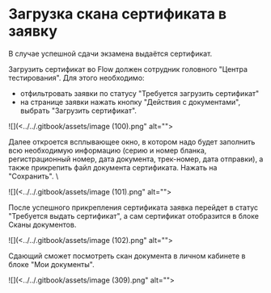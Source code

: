 # Загрузка скана сертификата в заявку

В случае успешной сдачи экзамена выдаётся сертификат.&#x20;

Загрузить сертификат во Flow должен сотрудник головного "Центра тестирования". Для этого необходимо:

* отфильтровать заявки по статусу  "Требуется загрузить сертификат"&#x20;
* на странице заявки нажать кнопку "Действия с документами", выбрать "Загрузить сертификат".

![](<../../.gitbook/assets/image (100).png" alt=""><figcaption></figcaption></figure>

Далее откроется всплывающее окно, в котором надо будет заполнить всю необходимую информацию (серию и номер бланка, регистрационный номер, дата документа, трек-номер, дата отправки), а также прикрепить файл документа сертификата. Нажать на "Сохранить". \


![](<../../.gitbook/assets/image (101).png" alt=""><figcaption></figcaption></figure>

После успешного прикрепления сертификата заявка  перейдет в статус "Требуется выдать сертификат", а сам сертификат отобразится в блоке Сканы документов.&#x20;

![](<../../.gitbook/assets/image (102).png" alt=""><figcaption></figcaption></figure>

Сдающий сможет посмотреть скан документа  в личном кабинете в блоке "Мои документы".

![](<../../.gitbook/assets/image (309).png" alt=""><figcaption></figcaption></figure>
